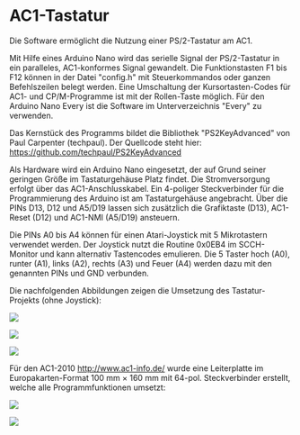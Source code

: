 # AC1-Tastatur
Die Software ermöglicht die Nutzung einer PS/2-Tastatur am AC1.

Mit Hilfe eines Arduino Nano wird das serielle Signal der PS/2-Tastatur in ein paralleles, AC1-konformes Signal gewandelt.
Die Funktionstasten F1 bis F12 können in der Datei "config.h" mit Steuerkommandos oder ganzen Befehlszeilen belegt werden.
Eine Umschaltung der Kursortasten-Codes für AC1- und CP/M-Programme ist mit der Rollen-Taste möglich. Für den Arduino Nano Every ist die Software im Unterverzeichnis "Every" zu verwenden. 

Das Kernstück des Programms bildet die Bibliothek "PS2KeyAdvanced" von Paul Carpenter (techpaul).
Der Quellcode steht hier: https://github.com/techpaul/PS2KeyAdvanced

Als Hardware wird ein Arduino Nano eingesetzt, der auf Grund seiner geringen Größe im Tastaturgehäuse Platz findet. 
Die Stromversorgung erfolgt über das AC1-Anschlusskabel.
Ein 4-poliger Steckverbinder für die Programmierung des Arduino ist am Tastaturgehäuse angebracht.
Über die PINs D13, D12 und A5/D19 lassen sich zusätzlich die Grafiktaste (D13), AC1-Reset (D12) und AC1-NMI (A5/D19) ansteuern.

Die PINs A0 bis A4 können für einen Atari-Joystick mit 5 Mikrotastern verwendet werden.
Der Joystick nutzt die Routine 0x0EB4 im SCCH-Monitor und kann alternativ Tastencodes emulieren.
Die 5 Taster hoch (A0), runter (A1), links (A2), rechts (A3) und Feuer (A4) werden dazu mit den genannten PINs und
GND verbunden.

Die nachfolgenden Abbildungen zeigen die Umsetzung des Tastatur-Projekts (ohne Joystick):

![](https://www.ftonn.de/GIT-Projekte/AC1-Tastatur/Arduino-Nano_Schaltplan.gif)

![](https://www.ftonn.de/GIT-Projekte/AC1-Tastatur/Arduino-Nano_mit_Text.jpg)

![](https://www.ftonn.de/GIT-Projekte/AC1-Tastatur/PS2-Tastatur_mit_Text.jpg)

Für den AC1-2010 http://www.ac1-info.de/ wurde eine Leiterplatte im Europakarten-Format 100 mm × 160 mm 
mit 64-pol. Steckverbinder erstellt, welche alle Programmfunktionen umsetzt:

![](https://www.ftonn.de/GIT-Projekte/AC1-Tastatur/Leiterplatte_AC1-PIO-CTC.jpg)

![](https://www.ftonn.de/GIT-Projekte/AC1-Tastatur/Leiterplatte_aufgebaut.jpg)
